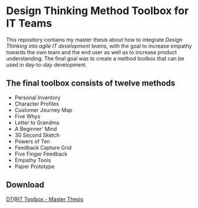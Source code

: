 # Design Thinking Method Toolbox for IT Teams

This repository contains my master thesis about how to integrate *Design Thinking* into *agile IT development teams*, with the goal to increase empathy towards the own team and the end user as well as to increase product understanding. The final goal was to create a method toolbox that can be used in day-to-day development.

## The final toolbox consists of twelve methods
- Personal Inventory
- Character Profiles
- Customer Journey Map
- Five Whys
- Letter to Grandma
- A Beginner' Mind
- 30 Second Sketch
- Powers of Ten
- Feedback Capture Grid
- Five Finger Feedback
- Empathy Tools
- Paper Prototype

## Download
[DT@IT Toolbox - Master Thesis](DT@IT%20Method%20Toolbox%20-%20Master%20Thesis.pdf)
